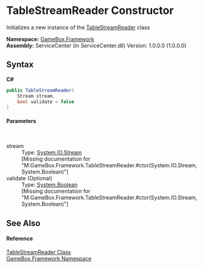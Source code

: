 # TableStreamReader Constructor 
 

Initializes a new instance of the <a href="10d344c4-9264-e9ac-416b-eba0fb18151a">TableStreamReader</a> class

**Namespace:**&nbsp;<a href="a8957fe6-9cc0-3a6d-cd5c-a2a246efee1e">GameBox.Framework</a><br />**Assembly:**&nbsp;ServiceCenter (in ServiceCenter.dll) Version: 1.0.0.0 (1.0.0.0)

## Syntax

**C#**<br />
``` C#
public TableStreamReader(
	Stream stream,
	bool validate = false
)
```


#### Parameters
&nbsp;<dl><dt>stream</dt><dd>Type: <a href="http://msdn2.microsoft.com/zh-cn/library/8f86tw9e" target="_blank">System.IO.Stream</a><br />\[Missing <param name="stream"/> documentation for "M:GameBox.Framework.TableStreamReader.#ctor(System.IO.Stream,System.Boolean)"\]</dd><dt>validate (Optional)</dt><dd>Type: <a href="http://msdn2.microsoft.com/zh-cn/library/a28wyd50" target="_blank">System.Boolean</a><br />\[Missing <param name="validate"/> documentation for "M:GameBox.Framework.TableStreamReader.#ctor(System.IO.Stream,System.Boolean)"\]</dd></dl>

## See Also


#### Reference
<a href="10d344c4-9264-e9ac-416b-eba0fb18151a">TableStreamReader Class</a><br /><a href="a8957fe6-9cc0-3a6d-cd5c-a2a246efee1e">GameBox.Framework Namespace</a><br />
